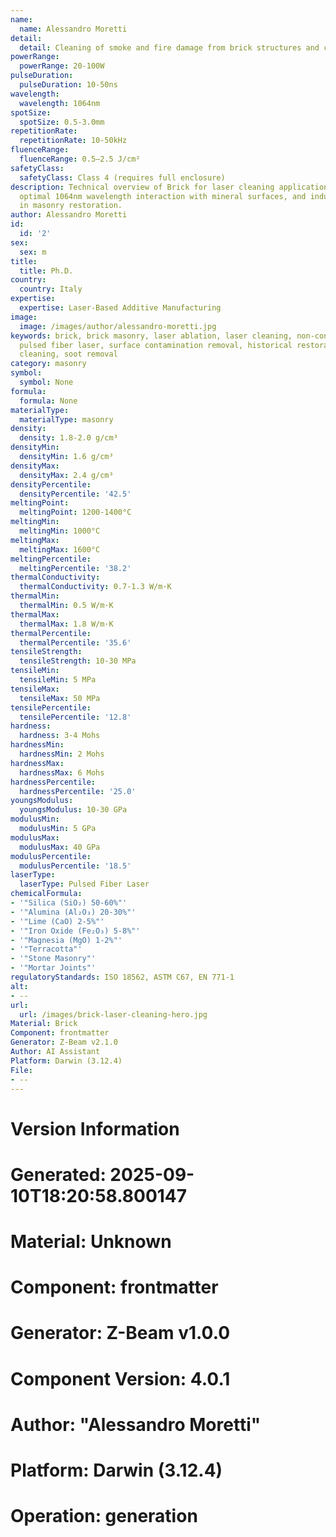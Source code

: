 ```yaml
---
name:
  name: Alessandro Moretti
detail:
  detail: Cleaning of smoke and fire damage from brick structures and chimneys
powerRange:
  powerRange: 20-100W
pulseDuration:
  pulseDuration: 10-50ns
wavelength:
  wavelength: 1064nm
spotSize:
  spotSize: 0.5-3.0mm
repetitionRate:
  repetitionRate: 10-50kHz
fluenceRange:
  fluenceRange: 0.5–2.5 J/cm²
safetyClass:
  safetyClass: Class 4 (requires full enclosure)
description: Technical overview of Brick for laser cleaning applications, including
  optimal 1064nm wavelength interaction with mineral surfaces, and industrial applications
  in masonry restoration.
author: Alessandro Moretti
id:
  id: '2'
sex:
  sex: m
title:
  title: Ph.D.
country:
  country: Italy
expertise:
  expertise: Laser-Based Additive Manufacturing
image:
  image: /images/author/alessandro-moretti.jpg
keywords: brick, brick masonry, laser ablation, laser cleaning, non-contact cleaning,
  pulsed fiber laser, surface contamination removal, historical restoration, masonry
  cleaning, soot removal
category: masonry
symbol:
  symbol: None
formula:
  formula: None
materialType:
  materialType: masonry
density:
  density: 1.8-2.0 g/cm³
densityMin:
  densityMin: 1.6 g/cm³
densityMax:
  densityMax: 2.4 g/cm³
densityPercentile:
  densityPercentile: '42.5'
meltingPoint:
  meltingPoint: 1200-1400°C
meltingMin:
  meltingMin: 1000°C
meltingMax:
  meltingMax: 1600°C
meltingPercentile:
  meltingPercentile: '38.2'
thermalConductivity:
  thermalConductivity: 0.7-1.3 W/m·K
thermalMin:
  thermalMin: 0.5 W/m·K
thermalMax:
  thermalMax: 1.8 W/m·K
thermalPercentile:
  thermalPercentile: '35.6'
tensileStrength:
  tensileStrength: 10-30 MPa
tensileMin:
  tensileMin: 5 MPa
tensileMax:
  tensileMax: 50 MPa
tensilePercentile:
  tensilePercentile: '12.8'
hardness:
  hardness: 3-4 Mohs
hardnessMin:
  hardnessMin: 2 Mohs
hardnessMax:
  hardnessMax: 6 Mohs
hardnessPercentile:
  hardnessPercentile: '25.0'
youngsModulus:
  youngsModulus: 10-30 GPa
modulusMin:
  modulusMin: 5 GPa
modulusMax:
  modulusMax: 40 GPa
modulusPercentile:
  modulusPercentile: '18.5'
laserType:
  laserType: Pulsed Fiber Laser
chemicalFormula:
- '"Silica (SiO₂) 50-60%"'
- '"Alumina (Al₂O₃) 20-30%"'
- '"Lime (CaO) 2-5%"'
- '"Iron Oxide (Fe₂O₃) 5-8%"'
- '"Magnesia (MgO) 1-2%"'
- '"Terracotta"'
- '"Stone Masonry"'
- '"Mortar Joints"'
regulatoryStandards: ISO 18562, ASTM C67, EN 771-1
alt:
- --
url:
  url: /images/brick-laser-cleaning-hero.jpg
Material: Brick
Component: frontmatter
Generator: Z-Beam v2.1.0
Author: AI Assistant
Platform: Darwin (3.12.4)
File:
- --
---
```


# Version Information
# Generated: 2025-09-10T18:20:58.800147
# Material: Unknown
# Component: frontmatter
# Generator: Z-Beam v1.0.0
# Component Version: 4.0.1
# Author: "Alessandro Moretti"
# Platform: Darwin (3.12.4)
# Operation: generation
